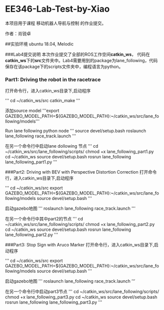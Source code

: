 # EE346-Lab-Test-by-Xiao
本项目用于课程 移动机器人导航与控制 的作业提交。

作者：肖锐卓

##实验环境
ubuntu 18.04, Melodic

###Lab4提交说明
本次作业提交了全部的ROS工作空间**catkin_ws**， 代码在**catkin_ws**下的**src**文件夹中。Lab4需要用到的package为lane_following，代码保存在该package下的scripts文件夹中，编程语言为python。

### Part1: Driving the robot in the racetrace
打开命令行，进入catkin_ws目录下,启动程序

'''
cd ~/catkin_ws/src
catkin_make
'''

添加source model
'''export GAZEBO_MODEL_PATH=${GAZEBO_MODEL_PATH}:~/catkin_ws/src/lane_following/models'''

Run lane following python node
'''
source devel/setup.bash
roslaunch lane_following race_track.launch
'''

在另一个命令行中启动lane dollowing 节点
'''
cd ~/catkin_ws/src/lane_following/scripts/
chmod +x lane_following_part1.py
cd ~/catkin_ws
source devel/setup.bash
rosrun lane_following lane_following_part1.py
'''

###Part2: Driving with BEV with Perspective Distortion Correction
打开命令行，进入catkin_ws目录下,启动程序

'''
cd ~/catkin_ws/src
export GAZEBO_MODEL_PATH=${GAZEBO_MODEL_PATH}:~/catkin_ws/src/lane_following/models
source devel/setup.bash
'''

启动gazebo地图
'''
roslaunch lane_following race_track.launch
'''

在另一个命令行中其中part2的节点
'''
cd ~/catkin_ws/src/lane_following/scripts/
chmod +x lane_following_part2.py
cd ~/catkin_ws
source devel/setup.bash
rosrun lane_following lane_following_part2.py
'''

###Part3: Stop Sign with Aruco Marker
打开命令行，进入catkin_ws目录下,启动程序

'''
cd ~/catkin_ws/src
export GAZEBO_MODEL_PATH=${GAZEBO_MODEL_PATH}:~/catkin_ws/src/lane_following/models
source devel/setup.bash
'''

启动gazebo地图
'''
roslaunch lane_following race_track.launch
’‘’

在另一个命令行中启动part3节点
'''
cd ~/catkin_ws/src/lane_following/scripts/
chmod +x lane_following_part3.py
cd ~/catkin_ws
source devel/setup.bash
rosrun lane_following lane_following_part3.py
'''



